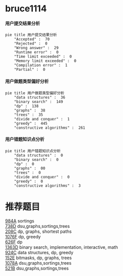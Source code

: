 # bruce1114

<!-- tabs:start -->



#### **用户提交结果分析**

```mermaid
pie title 用户提交结果分析
    "Accepted" :  70
    "Rejected" :  0
    "Wrong answer" :  29
    "Runtime error" :  0
    "Time limit exceeded" :  0
    "Memory limit exceeded" :  0
    "Compilation error" :  1
    "Partial" :  0
```

#### **用户做题类型偏好分析**

```mermaid
pie title 用户做题类型偏好分析
    "data structures" :  36
    "binary search" :  149
    "dp" :  138
    "graphs" :  38
    "trees" :  35
    "divide and conquer" :  1
    "greedy" :  445
    "constructive algorithms" :  261
```
#### **用户错题知识点分析**

```mermaid
pie title 用户错题知识点分析
    "data structures" :  0
    "binary search" :  0
    "dp" :  0
    "graphs" :  00
    "trees" :  0
    "divide and conquer" :  0
    "greedy" :  0
    "constructive algorithms" :  3
```



<!-- tabs:end -->
# 推荐题目
[984A](https://codeforces.com/contest/984/problem/A)		sortings		  
[738D](https://codeforces.com/contest/738/problem/D)		dsu,graphs,sortings,trees		  
[208C](https://codeforces.com/contest/208/problem/C)		dp,
                        graphs,
                        shortest paths		  
[1076F](https://codeforces.com/contest/1076/problem/F)		dp,
                        greedy		  
[626F](https://codeforces.com/contest/626/problem/F)		dp		  
[1363D](https://codeforces.com/contest/1363/problem/D)		binary search,
                        implementation,
                        interactive,
                        math		  
[924C](https://codeforces.com/contest/924/problem/C)		data structures,
                        dp,
                        greedy		  
[152E](https://codeforces.com/contest/152/problem/E)		bitmasks,
                        dp,
                        graphs,
                        trees		  
[1078A](https://codeforces.com/contest/1078/problem/A)		dsu,graphs,sortings,trees		  
[521B](https://codeforces.com/contest/521/problem/B)		dsu,graphs,sortings,trees		  

